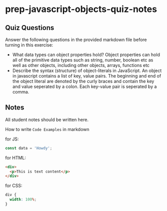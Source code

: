 # prep-javascript-objects-quiz-notes

## Quiz Questions

Answer the following questions in the provided markdown file before turning in this exercise:

- What data types can object properties hold?
Object properties can hold all of the primitive data types such as string, number, boolean etc as well as other objects, including other objects, arrays, functions etc
- Describe the syntax (structure) of object-literals in JavaScript.
An object in javascript contains a list of key, value pairs. The beginning and end of the object literal are denoted by the curly braces and contain the key and value seperated by a colon. Each key-value pair is seperated by a comma.
## Notes

All student notes should be written here.

How to write `Code Examples` in markdown

for JS:

```javascript
const data = 'Howdy';
```

for HTML:

```html
<div>
  <p>This is text content</p>
</div>
```

for CSS:

```css
div {
  width: 100%;
}
```
